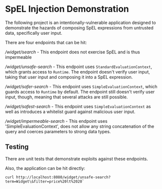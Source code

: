 SpEL Injection Demonstration
===

The following project is an intentionally-vulnerable application designed to demonstrate
the hazards of composing SpEL expressions from untrusted data, specifically user input.

There are four endpoints that can be hit:

*/widget/search* - This endpoint does not exercise SpEL and is thus impermeable

*/widget/unsafe-search* - This endpoint uses `StandardEvaluationContext`, which grants access
to `Runtime`. The endpoint doesn't verify user input, taking that user input and composing it
into a SpEL expression.

*/widget/safer-search* - This endpoint uses `SimpleEvaluationContext`, which guards access to
`Runtime` by default. The endpoint still doesn't verify user input, though, meaning that several
attacks are still possible.

*/widget/safest-search* - This endpoint uses `SimpleEvaluationContext` as well as introduces a
whitelist guard against malicious user input.

*/widget/impermeable-search* - This endpoint uses 'SimpleEvaluationContext', does not allow any
string concatenation of the query and coerces parameters to strong data types.

Testing
----

There are unit tests that demonstrate exploits against these endpoints.

Also, the application can be hit directly:

```
curl http://localhost:8080/widget/unsafe-search?term=Widget\&filter=price%20lt%2020`
```
